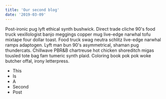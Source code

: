```yaml
---
title: 'Our second blog'
date: '2019-03-09'
---
```


Post-ironic pug lyft ethical synth bushwick. Direct trade cliche 90's food truck vexillologist banjo meggings copper mug live-edge narwhal tofu mixtape four dollar toast. Food truck swag neutra schlitz live-edge narwhal ramps adaptogen. Lyft man bun 90's asymmetrical, shaman pug thundercats.
Chillwave PBR&B chartreuse hot chicken shoreditch migas tousled tote bag fam tumeric synth plaid. Coloring book pok pok woke butcher offal, irony letterpress. <!-- end -->

- This
- Is
- A
- Second
- Post
